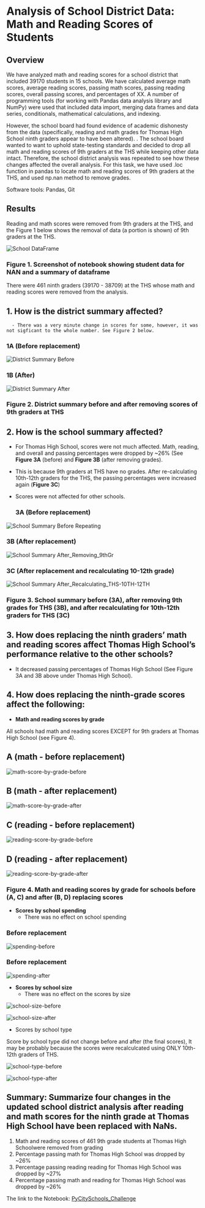 # Analysis of School District Data: Math and Reading Scores of Students

## Overview

We have analyzed math and reading scores for a school district that included 39170 students in 15 schools. We have calculated average math scores, average reading scores, passing math scores, passing reading scores, overall passing scores, and percentages of XX. A number of programming tools (for working with Pandas data analysis library and NumPy) were used that included data import, merging data frames and data series, conditionals, mathematical calculations, and indexing.   

However, the school board had found evidence of academic dishonesty from the data (specifically, reading and math grades for Thomas High School ninth graders appear to have been altered). . The school board wanted to want to uphold state-testing standards and decided to drop all math and reading scores of 9th graders at the THS while keeping other data intact. Therefore, the school district analysis was repeated to see how these changes affected the overall analysis. For this task, we have used .loc function in pandas to locate math and reading scores of 9th graders at the THS, and used np.nan method to remove grades.

Software tools: Pandas, Git

## Results

Reading and math scores were removed from 9th graders at the THS, and the Figure 1 below shows the removal of data (a portion is shown) of 9th graders at the THS.

  ![School DataFrame](/resources/school_data_after_removing_grades.png)
   
  ### Figure 1. Screenshot of notebook showing student data for NAN and a summary of dataframe
  
  There were 461 ninth graders (39170 - 38709) at the THS whose math and reading scores were removed from the analysis. 
  
## 1. How is the district summary affected?

      - There was a very minute change in scores for some, however, it was not sigficant to the whole number. See Figure 2 below.

### 1A (Before replacement)
![District Summary Before](/resources/district-summary-before.png)

### 1B (After)
![District Summary After](/resources/district_summary_after_repeating.png)
 

### Figure 2. District summary before and after removing scores of 9th graders at THS


## 2. How is the school summary affected?

  - For Thomas High School, scores were not much affected. Math, reading, and overall and passing percentages were dropped by ~26% (See **Figure 3A** (before) and **Figure 3B** (after removing grades). 
  - This is because 9th graders at THS have no grades. After re-calculating 10th-12th graders for the THS, the passing percentages were increased again (**Figure 3C**) 
  - Scores were not affected for other schools. 
    
    ### 3A (Before replacement)
  ![School Summary Before Repeating](/resources/school_summary_before-repeating.png)
  
   ### 3B (After replacement)
  
  ![School Summary After_Removing_9thGr](/resources/school_summary-after-removing-9thgr.png)
  
   ### 3C (After replacement and recalculating 10-12th grade)
   
  ![School Summary After_Recalculating_THS-10TH-12TH](/resources/school-summary-after-including_THS10th-12th.png)
  
  ### Figure 3. School summary before (3A), after removing 9th grades for THS (3B), and after recalculating for 10th-12th graders for THS (3C)
  
  
## 3. How does replacing the ninth graders’ math and reading scores affect Thomas High School’s performance relative to the other schools?
   
  - It decreased passing percentages of Thomas High School (See Figure 3A and 3B above under Thomas High School). 

## 4. How does replacing the ninth-grade scores affect the following:

  - **Math and reading scores by grade**

  All schools had math and reading scores EXCEPT for 9th graders at Thomas High School (see Figure 4).
   
   ## A (math - before replacement)
  ![math-score-by-grade-before](/resources/math-scores-by-grade-before.png)
  
  ## B (math - after replacement)
  ![math-score-by-grade-after](/resources/math-scores-by-grade-after.png)
  
  ## C (reading - before replacement)
  ![reading-score-by-grade-before](/resources/reading-scores-by-grade-before.png)
  
  ## D (reading - after replacement)
  ![reading-score-by-grade-after](/resources/reading-scores-by-grade-after.png)
  
  ### Figure 4. Math and reading scores by grade for schools before (A, C) and after (B, D) replacing scores
  
  - **Scores by school spending**
    - There was no effect on school spending 
  
  ### Before replacement
  ![spending-before](/resources/spending-before.png)
  
  ### Before replacement
  ![spending-after](/resources/spending-after.png)
      
      
  - **Scores by school size**
    - There was no effect on the scores by size
      
![school-size-before](/resources/school-size-before.png)

![school-size-after](/resources/school-size-after.png)

      
  - Scores by school type
 
 Score by school type did not change before and after (the final scores), It may be probably because the scores were recalculcated using ONLY 10th-12th graders of THS.  
      
 ![school-type-before](/resources/school-type-before.png)
 
 ![school-type-after](/resources/school-type-after.png)
      
## Summary: Summarize four changes in the updated school district analysis after reading and math scores for the ninth grade at Thomas High School have been replaced with NaNs.

1. Math and reading scores of 461 9th grade students at Thomas High Schoolwere removed from grading
2. Percentage passing math for Thomas High School was dropped by ~26%
3. Percentage passing reading  reading for Thomas High School was dropped by ~27%
4. Percentage passing math and reading for Thomas High School was dropped by ~26%


The link to the Notebook: [PyCitySchools_Challenge](/PyCitySchools_Challenge.ipynb)
